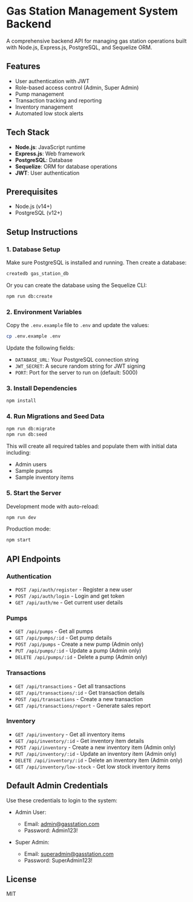 # Gas Station Management System Backend

A comprehensive backend API for managing gas station operations built with Node.js, Express.js, PostgreSQL, and Sequelize ORM.

## Features

- User authentication with JWT
- Role-based access control (Admin, Super Admin)
- Pump management
- Transaction tracking and reporting
- Inventory management
- Automated low stock alerts

## Tech Stack

- **Node.js**: JavaScript runtime
- **Express.js**: Web framework
- **PostgreSQL**: Database
- **Sequelize**: ORM for database operations
- **JWT**: User authentication

## Prerequisites

- Node.js (v14+)
- PostgreSQL (v12+)

## Setup Instructions

### 1. Database Setup

Make sure PostgreSQL is installed and running. Then create a database:

```bash
createdb gas_station_db
```

Or you can create the database using the Sequelize CLI:

```bash
npm run db:create
```

### 2. Environment Variables

Copy the `.env.example` file to `.env` and update the values:

```bash
cp .env.example .env
```

Update the following fields:

- `DATABASE_URL`: Your PostgreSQL connection string
- `JWT_SECRET`: A secure random string for JWT signing
- `PORT`: Port for the server to run on (default: 5000)

### 3. Install Dependencies

```bash
npm install
```

### 4. Run Migrations and Seed Data

```bash
npm run db:migrate
npm run db:seed
```

This will create all required tables and populate them with initial data including:

- Admin users
- Sample pumps
- Sample inventory items

### 5. Start the Server

Development mode with auto-reload:

```bash
npm run dev
```

Production mode:

```bash
npm start
```

## API Endpoints

### Authentication

- `POST /api/auth/register` - Register a new user
- `POST /api/auth/login` - Login and get token
- `GET /api/auth/me` - Get current user details

### Pumps

- `GET /api/pumps` - Get all pumps
- `GET /api/pumps/:id` - Get pump details
- `POST /api/pumps` - Create a new pump (Admin only)
- `PUT /api/pumps/:id` - Update a pump (Admin only)
- `DELETE /api/pumps/:id` - Delete a pump (Admin only)

### Transactions

- `GET /api/transactions` - Get all transactions
- `GET /api/transactions/:id` - Get transaction details
- `POST /api/transactions` - Create a new transaction
- `GET /api/transactions/report` - Generate sales report

### Inventory

- `GET /api/inventory` - Get all inventory items
- `GET /api/inventory/:id` - Get inventory item details
- `POST /api/inventory` - Create a new inventory item (Admin only)
- `PUT /api/inventory/:id` - Update an inventory item (Admin only)
- `DELETE /api/inventory/:id` - Delete an inventory item (Admin only)
- `GET /api/inventory/low-stock` - Get low stock inventory items

## Default Admin Credentials

Use these credentials to login to the system:

- Admin User:

  - Email: admin@gasstation.com
  - Password: Admin123!

- Super Admin:
  - Email: superadmin@gasstation.com
  - Password: SuperAdmin123!

## License

MIT
